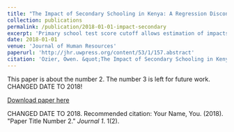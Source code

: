 ```yaml
---
title: "The Impact of Secondary Schooling in Kenya: A Regression Discontinuity Analysis"
collection: publications
permalink: /publication/2018-01-01-impact-secondary
excerpt: 'Primary school test score cutoff allows estimation of impacts of secondary school in Kenya'
date: 2018-01-01
venue: 'Journal of Human Resources'
paperurl: 'http://jhr.uwpress.org/content/53/1/157.abstract'
citation: 'Ozier, Owen. &quot;The Impact of Secondary Schooling in Kenya: A Regression Discontinuity Analysis.&quot; <i>Journal of Human Resources</i> 53, no. 1 (2018): 157-188.'
---
```

This paper is about the number 2. The number 3 is left for future work. CHANGED DATE TO 2018!

[Download paper here](http://academicpages.github.io/files/paper2.pdf)

CHANGED DATE TO 2018. Recommended citation: Your Name, You. (2018). "Paper Title Number 2." <i>Journal 1</i>. 1(2).

